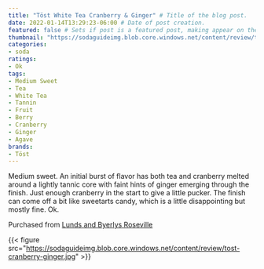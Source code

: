 ```yaml
---
title: "Töst White Tea Cranberry & Ginger" # Title of the blog post.
date: 2022-01-14T13:29:23-06:00 # Date of post creation.
featured: false # Sets if post is a featured post, making appear on the home page side bar.
thumbnail: "https://sodaguideimg.blob.core.windows.net/content/review/thumbs/tost-cranberry-ginger.jpg" # Sets thumbnail image appearing inside card on homepage.
categories:
- soda
ratings:
- Ok
tags:
- Medium Sweet
- Tea
- White Tea
- Tannin
- Fruit
- Berry
- Cranberry
- Ginger
- Agave
brands:
- Töst
---
```


Medium sweet. An initial burst of flavor has both tea and cranberry melted around a lightly tannic core with faint hints of ginger emerging through the finish. Just enough cranberry in the start to give a little pucker. The finish can come off a bit like sweetarts candy, which is a little disappointing but mostly fine. Ok.

Purchased from [Lunds and Byerlys Roseville](https://lundsandbyerlys.com/our-stores/locations/roseville/)

{{< figure src="https://sodaguideimg.blob.core.windows.net/content/review/tost-cranberry-ginger.jpg" >}}